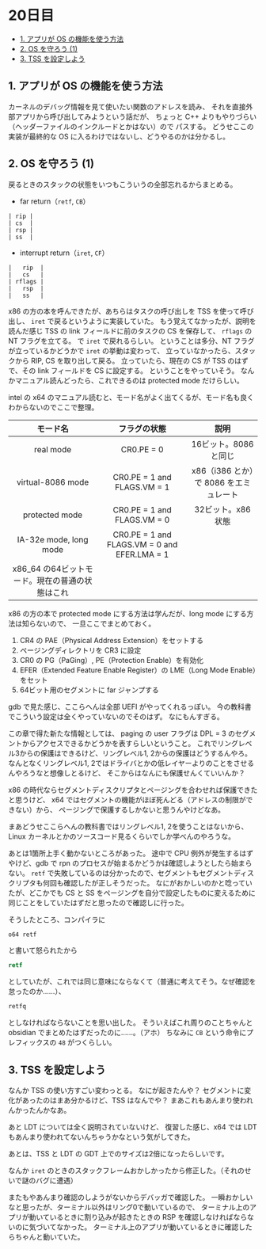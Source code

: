 # 20日目

<!-- mtoc-start -->

- [1. アプリが OS の機能を使う方法](#1-アプリが-os-の機能を使う方法)
- [2. OS を守ろう (1)](#2-os-を守ろう-1)
- [3. TSS を設定しよう](#3-tss-を設定しよう)

<!-- mtoc-end -->

## 1. アプリが OS の機能を使う方法

カーネルのデバッグ情報を見て使いたい関数のアドレスを読み、
それを直接外部アプリから呼び出してみようという話だが、
ちょっと C++ よりもやりづらい（ヘッダーファイルのインクルードとかはない）ので
パスする。
どうせここの実装が最終的な OS に入るわけではないし、どうやるのかは分かるし。

## 2. OS を守ろう (1)

戻るときのスタックの状態をいつもこういうの全部忘れるからまとめる。

- far return（`retf`, `CB`）

```text
| rip |
| cs  |
| rsp |
| ss  |
```

- interrupt return（`iret`, `CF`）

```text
|   rip  |
|   cs   |
| rflags |
|   rsp  |
|   ss   |
```

x86 の方の本を呼んできたが、あちらはタスクの呼び出しを TSS を使って呼び出し、
`iret` で戻るというように実装していた。
もう覚えてなかったが、説明を読んだ感じ TSS の link フィールドに前のタスクの CS を保存して、
`rflags` の NT フラグを立てる。
で `iret` で戻れるらしい。
ということは多分、NT フラグが立っているかどうかで `iret` の挙動は変わって、
立っていなかったら、スタックから RIP, CS を取り出して戻る。
立っていたら、現在の CS が TSS のはずで、その link フィールドを CS に設定する。
ということをやっていそう。
なんかマニュアル読んどったら、これできるのは protected mode だけらしい。

intel の x64 のマニュアル読むと、モード名がよく出てくるが、モード名も良くわからないのでここで整理。

| モード名 | フラグの状態 | 説明 |
| :---: | :---: | :---: |
| real mode | CR0.PE = 0 | 16ビット。8086 と同じ |
| virtual-8086 mode | CR0.PE = 1 and FLAGS.VM = 1 | x86（i386 とか）で 8086 をエミュレート |
| protected mode | CR0.PE = 1 and FLAGS.VM = 0 | 32ビット。x86 状態 |
| IA-32e mode, long mode | CR0.PE = 1 and FLAGS.VM = 0 and EFER.LMA = 1
| x86_64 の64ビットモード。現在の普通の状態はこれ |

x86 の方の本で protected mode にする方法は学んだが、long mode にする方法は知らないので、
一旦ここでまとめておく。

1. CR4 の PAE（Physical Address Extension）をセットする
2. ページングディレクトリを CR3 に設定
3. CR0 の PG（PaGing）, PE（Protection Enable）を有効化
4. EFER（Extended Feature Enable Register）の LME（Long Mode Enable）をセット
5. 64ビット用のセグメントに far ジャンプする

gdb で見た感じ、ここらへんは全部 UEFI がやってくれるっぽい。
今の教科書でこういう設定は全くやっていないのでそのはず。
なにもんすぎる。

この章で得た新たな情報としては、
paging の user フラグは DPL = 3 のセグメントからアクセスできるかどうかを表すらしいということ。
これでリングレベル3からの保護はできるけど、リングレベル1, 2からの保護はどうするんやろ。
なんとなくリングレベル1, 2ではドライバとかの低レイヤーよりのことをさせるんやろうなと想像しとるけど、
そこからはなんにも保護せんくていいんか？

x86 の時代ならセグメントディスクリプタとページングを合わせれば保護できたと思うけど、
x64 ではセグメントの機能がほぼ死んどる（アドレスの制限ができない）から、
ページングで保護するしかないと思うんやけどなあ。

まあどうせここらへんの教科書ではリングレベル1, 2を使うことはないから、
Linux カーネルとかのソースコード見るくらいでしか学べんのやろうな。

あとは1箇所上手く動かないところがあった。
途中で CPU 例外が発生するはずやけど、gdb で rpn のプロセスが始まるかどうかは確認しようとしたら始まらない。
`retf` で失敗しているのは分かったので、セグメントもセグメントディスクリプタも何回も確認したが正しそうだった。
なにがおかしいのかと唸っていたが、どこかでも CS と SS をページングを自分で設定したものに変えるために
同じことをしていたはずだと思ったので確認しに行った。

そうしたところ、コンパイラに

```asm
o64 retf
```

と書いて怒られたから

```asm
retf
```

としていたが、これでは同じ意味にならなくて（普通に考えてそう。なぜ確認を怠ったのか……）、

```asm
retfq
```

としなければならないことを思い出した。
そういえばこれ周りのことちゃんと obsidian でまとめたはずだったのに……。（アホ）
ちなみに `CB` という命令にプレフィックスの `48` がつくらしい。

## 3. TSS を設定しよう

なんか TSS の使い方すごい変わっとる。
なにが起きたんや？
セグメントに変化があったのはまあ分かるけど、TSS はなんでや？
まあこれもあんまり使われんかったんかなあ。

あと LDT については全く説明されていないけど、
復習した感じ、x64 では LDT もあんまり使われてないんちゃうかなという気がしてきた。

あとは、TSS と LDT の GDT 上でのサイズは2倍になったらしいです。

なんか `iret` のときのスタックフレームおかしかったから修正した。（それのせいで謎のバグに遭遇）

またもやあんまり確認のしようがないからデバッガで確認した。
一瞬おかしいなと思ったが、ターミナル以外はリング0で動いているので、
ターミナル上のアプリが動いているときに割り込みが起きたときの RSP を確認しなければならないのに気づいてなかった。
ターミナル上のアプリが動いているときに確認したらちゃんと動いていた。
